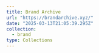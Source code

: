 ```yaml
---
title: Brand Archive
url: "https://brandarchive.xyz/"
date: "2025-03-13T21:05:39.295Z"
collection:
  - brand
type: Collections
---
```

